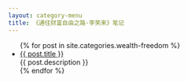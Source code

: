 ```yaml
---
layout: category-menu
title: 《通往财富自由之路·李笑来》笔记
---
```


<div class="index-content">
      <ul class="artical-list">
        {% for post in site.categories.wealth-freedom %}
        <li>
          <a href="{{ post.url }}" class="title">{{ post.title }}</a>
          <div class="title-desc">{{ post.description }}</div>
        </li>
        {% endfor %}
      </ul>
</div>